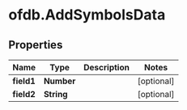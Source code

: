 # ofdb.AddSymbolsData

## Properties

Name | Type | Description | Notes
------------ | ------------- | ------------- | -------------
**field1** | **Number** |  | [optional] 
**field2** | **String** |  | [optional] 


